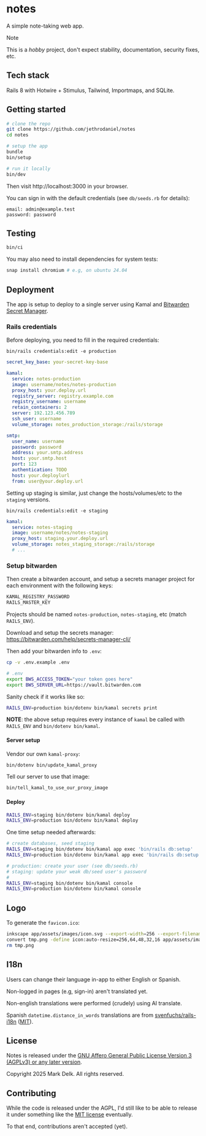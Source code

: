# notes

A simple note-taking web app.

> [!NOTE]
>
> This is a _hobby_ project, don't expect stability, documentation, security fixes, etc.

## Tech stack

Rails 8 with Hotwire + Stimulus, Tailwind, Importmaps, and SQLite.

## Getting started

```sh
# clone the repo
git clone https://github.com/jethrodaniel/notes
cd notes

# setup the app
bundle
bin/setup

# run it locally
bin/dev
```

Then visit http://localhost:3000 in your browser.

You can sign in with the default credentials (see `db/seeds.rb` for details):

```
email: admin@example.test
password: password
```

## Testing

```sh
bin/ci
```

You may also need to install dependencies for system tests:

```sh
snap install chromium # e.g, on ubuntu 24.04
```

## Deployment

The app is setup to deploy to a single server using Kamal and [Bitwarden Secret Manager](https://kamal-deploy.org/docs/commands/secrets/#bitwarden-secrets-manager).

### Rails credentials

Before deploying, you need to fill in the required credentials:

```console
bin/rails credentials:edit -e production
```

```yaml
secret_key_base: your-secret-key-base

kamal:
  service: notes-production
  image: username/notes/notes-production
  proxy_host: your.deploy.url
  registry_server: registry.example.com
  registry_username: username
  retain_containers: 2
  server: 192.123.456.789
  ssh_user: username
  volume_storage: notes_production_storage:/rails/storage

smtp:
  user_name: username
  password: password
  address: your.smtp.address
  host: your.smtp.host
  port: 123
  authentication: TODO
  host: your.deploylurl
  from: user@your.deploy.url
```

Setting up staging is similar, just change the hosts/volumes/etc to the `staging` versions.

```console
bin/rails credentials:edit -e staging
```

```yaml
kamal:
  service: notes-staging
  image: username/notes/notes-staging
  proxy_host: staging.your.deploy.url
  volume_storage: notes_staging_storage:/rails/storage
  # ...
```

### Setup bitwarden

Then create a bitwarden account, and setup a secrets manager project for each environment with the following keys:

```sh
KAMAL_REGISTRY_PASSWORD
RAILS_MASTER_KEY
```

Projects should be named `notes-production`, `notes-staging`, etc (match `RAILS_ENV`).

Download and setup the secrets manager: https://bitwarden.com/help/secrets-manager-cli/

Then add your bitwarden info to `.env`:

```sh
cp -v .env.example .env
```
```sh
# .env
export BWS_ACCESS_TOKEN="your token goes here"
export BWS_SERVER_URL=https://vault.bitwarden.com
```

Sanity check if it works like so:

```sh
RAILS_ENV=production bin/dotenv bin/kamal secrets print
```

**NOTE**: the above setup requires every instance of `kamal` be called with `RAILS_ENV` and `bin/dotenv bin/kamal`.

#### Server setup

Vendor our own `kamal-proxy`:

```sh
bin/dotenv bin/update_kamal_proxy
```

Tell our server to use that image:

```sh
bin/tell_kamal_to_use_our_proxy_image
```

#### Deploy

```sh
RAILS_ENV=staging bin/dotenv bin/kamal deploy
RAILS_ENV=production bin/dotenv bin/kamal deploy
```

One time setup needed afterwards:

```sh
# create databases, seed staging
RAILS_ENV=staging bin/dotenv bin/kamal app exec 'bin/rails db:setup'
RAILS_ENV=production bin/dotenv bin/kamal app exec 'bin/rails db:setup'

# production: create your user (see db/seeds.rb)
# staging: update your weak db/seed user's password
#
RAILS_ENV=staging bin/dotenv bin/kamal console
RAILS_ENV=production bin/dotenv bin/kamal console
```

## Logo

To generate the `favicon.ico`:

```sh
inkscape app/assets/images/icon.svg --export-width=256 --export-filename=tmp.png
convert tmp.png -define icon:auto-resize=256,64,48,32,16 app/assets/images/favicon.ico
rm tmp.png
```

## I18n

Users can change their language in-app to either English or Spanish.

Non-logged in pages (e.g, sign-in) aren't translated yet.

Non-english translations were performed (crudely) using AI translate.

Spanish `datetime.distance_in_words` translations are from [svenfuchs/rails-i18n](https://github.com/svenfuchs/rails-i18n/blob/16ed6762fb666e91251e350572fadbea68c68359/rails/locale/es.yml#L63C1-L101C31) ([MIT](https://github.com/svenfuchs/rails-i18n/blob/16ed6762fb666e91251e350572fadbea68c68359/MIT-LICENSE.txt)).

## License

Notes is released under the [GNU Affero General Public License Version 3 (AGPLv3) or any later version](https://spdx.org/licenses/AGPL-3.0-or-later.html).

Copyright 2025 Mark Delk. All rights reserved.

## Contributing

While the code is released under the AGPL, I'd still like to be able to release it under something like the [MIT license](https://spdx.org/licenses/MIT.html) eventually.

To that end, contributions aren't accepted (yet).
